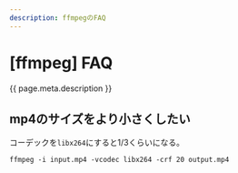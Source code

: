 ```yaml
---
description: ffmpegのFAQ
---
```


# [ffmpeg] FAQ

{{ page.meta.description }}


mp4のサイズをより小さくしたい
-----------------------------

コーデックを`libx264`にすると1/3くらいになる。

```
ffmpeg -i input.mp4 -vcodec libx264 -crf 20 output.mp4
```
